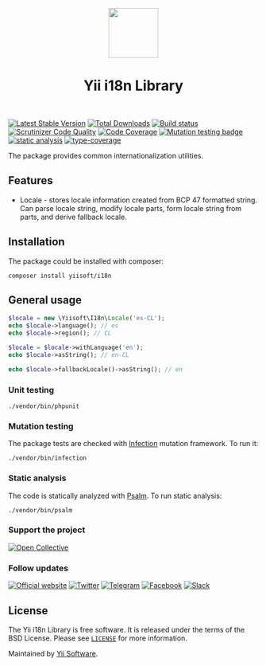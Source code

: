 <p align="center">
    <a href="https://github.com/yiisoft" target="_blank">
        <img src="https://yiisoft.github.io/docs/images/yii_logo.svg" height="100px">
    </a>
    <h1 align="center">Yii i18n Library</h1>
    <br>
</p>

[![Latest Stable Version](https://poser.pugx.org/yiisoft/i18n/v/stable.png)](https://packagist.org/packages/yiisoft/i18n)
[![Total Downloads](https://poser.pugx.org/yiisoft/i18n/downloads.png)](https://packagist.org/packages/yiisoft/i18n)
[![Build status](https://github.com/yiisoft/i18n/workflows/build/badge.svg)](https://github.com/yiisoft/i18n/actions?query=workflow%3Abuild)
[![Scrutinizer Code Quality](https://scrutinizer-ci.com/g/yiisoft/i18n/badges/quality-score.png?b=master)](https://scrutinizer-ci.com/g/yiisoft/i18n/?branch=master)
[![Code Coverage](https://scrutinizer-ci.com/g/yiisoft/i18n/badges/coverage.png?b=master)](https://scrutinizer-ci.com/g/yiisoft/i18n/?branch=master)
[![Mutation testing badge](https://img.shields.io/endpoint?style=flat&url=https%3A%2F%2Fbadge-api.stryker-mutator.io%2Fgithub.com%2Fyiisoft%2Fi18n%2Fmaster)](https://dashboard.stryker-mutator.io/reports/github.com/yiisoft/i18n/master)
[![static analysis](https://github.com/yiisoft/i18n/workflows/static%20analysis/badge.svg)](https://github.com/yiisoft/i18n/actions?query=workflow%3A%22static+analysis%22)
[![type-coverage](https://shepherd.dev/github/yiisoft/i18n/coverage.svg)](https://shepherd.dev/github/yiisoft/i18n)

The package provides common internationalization utilities.

## Features

- Locale - stores locale information created from BCP 47 formatted string. Can parse locale string, modify locale parts,
  form locale string from parts, and derive fallback locale.

## Installation

The package could be installed with composer:

```
composer install yiisoft/i18n
```

## General usage

```php
$locale = new \Yiisoft\I18n\Locale('es-CL');
echo $locale->language(); // es
echo $locale->region(); // CL

$locale = $locale->withLanguage('en');
echo $locale->asString(); // en-CL

echo $locale->fallbackLocale()->asString(); // en
```

### Unit testing

```shell
./vendor/bin/phpunit
```

### Mutation testing

The package tests are checked with [Infection](https://infection.github.io/) mutation framework. To run it:

```shell
./vendor/bin/infection
```

### Static analysis

The code is statically analyzed with [Psalm](https://psalm.dev/). To run static analysis:

```shell
./vendor/bin/psalm
```

### Support the project

[![Open Collective](https://img.shields.io/badge/Open%20Collective-sponsor-7eadf1?logo=open%20collective&logoColor=7eadf1&labelColor=555555)](https://opencollective.com/yiisoft)

### Follow updates

[![Official website](https://img.shields.io/badge/Powered_by-Yii_Framework-green.svg?style=flat)](https://www.yiiframework.com/)
[![Twitter](https://img.shields.io/badge/twitter-follow-1DA1F2?logo=twitter&logoColor=1DA1F2&labelColor=555555?style=flat)](https://twitter.com/yiiframework)
[![Telegram](https://img.shields.io/badge/telegram-join-1DA1F2?style=flat&logo=telegram)](https://t.me/yii3ru)
[![Facebook](https://img.shields.io/badge/facebook-join-1DA1F2?style=flat&logo=facebook&logoColor=ffffff)](https://www.facebook.com/groups/yiitalk)
[![Slack](https://img.shields.io/badge/slack-join-1DA1F2?style=flat&logo=slack)](https://yiiframework.com/go/slack)

## License

The Yii i18n Library is free software. It is released under the terms of the BSD License.
Please see [`LICENSE`](./LICENSE.md) for more information.

Maintained by [Yii Software](https://www.yiiframework.com/).
